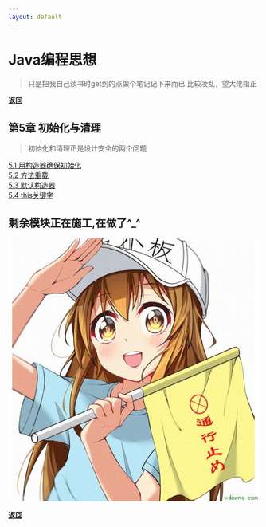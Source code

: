```yaml
---
layout: default
---
```

# Java编程思想  

>只是把我自己读书时get到的点做个笔记记下来而已
>比较凌乱，望大佬指正

[**返回**](/index)

## 第5章 初始化与清理  

>初始化和清理正是设计安全的两个问题  

[5.1 用构造器确保初始化](./5/51)  
[5.2 方法重载](./5/52)  
[5.3 默认构造器](./5/53)  
[5.4 this关键字](./5/54)  

## 剩余模块正在施工,在做了^_^  

![stop](../stop.png)  

[**返回**](/index)